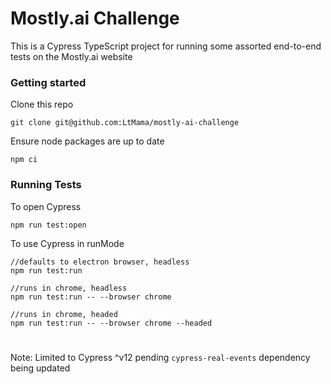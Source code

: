 # Mostly.ai Challenge

This is a Cypress TypeScript project for running some assorted end-to-end tests on the Mostly.ai website

### Getting started

Clone this repo

```
git clone git@github.com:LtMama/mostly-ai-challenge
```

Ensure node packages are up to date

```
npm ci
```

### Running Tests

To open Cypress

```
npm run test:open
```

To use Cypress in runMode

```
//defaults to electron browser, headless
npm run test:run

//runs in chrome, headless
npm run test:run -- --browser chrome

//runs in chrome, headed
npm run test:run -- --browser chrome --headed

```

#

Note: Limited to Cypress ^v12 pending `cypress-real-events` dependency being updated
